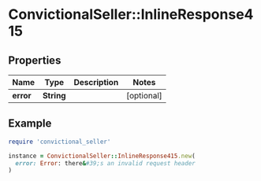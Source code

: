 # ConvictionalSeller::InlineResponse415

## Properties

| Name | Type | Description | Notes |
| ---- | ---- | ----------- | ----- |
| **error** | **String** |  | [optional] |

## Example

```ruby
require 'convictional_seller'

instance = ConvictionalSeller::InlineResponse415.new(
  error: Error: there&#39;s an invalid request header
)
```


